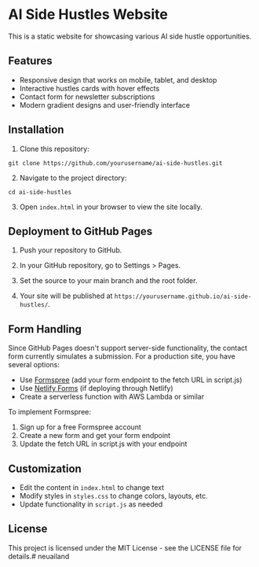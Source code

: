 # AI Side Hustles Website

This is a static website for showcasing various AI side hustle opportunities.

## Features

- Responsive design that works on mobile, tablet, and desktop
- Interactive hustles cards with hover effects
- Contact form for newsletter subscriptions
- Modern gradient designs and user-friendly interface

## Installation

1. Clone this repository:
```
git clone https://github.com/yourusername/ai-side-hustles.git
```

2. Navigate to the project directory:
```
cd ai-side-hustles
```

3. Open `index.html` in your browser to view the site locally.

## Deployment to GitHub Pages

1. Push your repository to GitHub.

2. In your GitHub repository, go to Settings > Pages.

3. Set the source to your main branch and the root folder.

4. Your site will be published at `https://yourusername.github.io/ai-side-hustles/`.

## Form Handling

Since GitHub Pages doesn't support server-side functionality, the contact form currently simulates a submission. For a production site, you have several options:

- Use [Formspree](https://formspree.io/) (add your form endpoint to the fetch URL in script.js)
- Use [Netlify Forms](https://www.netlify.com/products/forms/) (if deploying through Netlify)
- Create a serverless function with AWS Lambda or similar

To implement Formspree:

1. Sign up for a free Formspree account
2. Create a new form and get your form endpoint
3. Update the fetch URL in script.js with your endpoint

## Customization

- Edit the content in `index.html` to change text
- Modify styles in `styles.css` to change colors, layouts, etc.
- Update functionality in `script.js` as needed

## License

This project is licensed under the MIT License - see the LICENSE file for details.# neuailand
